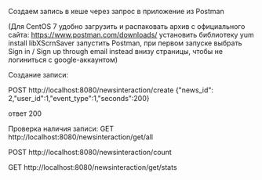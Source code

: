 Создаем запись в кеше через запрос в приложение из Postman 

(Для CentOS 7 удобно загрузить и распаковать архив с официального сайта:
https://www.postman.com/downloads/
установить библиотеку yum install libXScrnSaver
запустить Postman, при первом запуске выбрать Sign in / Sign up through email instead внизу страницы, чтобы не логиниться с google-аккаунтом)

Создание записи:

POST http://localhost:8080/newsinteraction/create
{"news_id": 2,"user_id":1,"event_type":1,"seconds":200}

ответ 200


Проверка наличия записи:
GET http://localhost:8080/newsinteraction/get/all

POST http://localhost:8080/newsinteraction/count

GET http://localhost:8080/newsinteraction/get/stats
